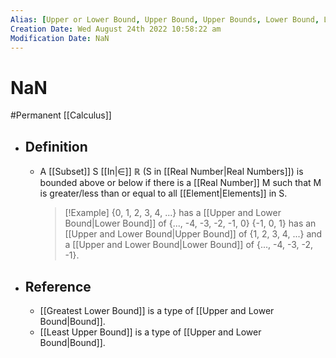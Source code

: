 ```yaml
---
Alias: [Upper or Lower Bound, Upper Bound, Upper Bounds, Lower Bound, Lower Bounds, Bound, Bounds]
Creation Date: Wed August 24th 2022 10:58:22 am 
Modification Date: NaN
---
```

# NaN
#Permanent [[Calculus]]

- ## Definition
	- A [[Subset]] S [[In|∈]] $\mathbb{R}$ (S in [[Real Number|Real Numbers]]) is bounded above or below if there is a [[Real Number]] M such that M is greater/less than or equal to all [[Element|Elements]] in S.
	  > [!Example]
	  > {0, 1, 2, 3, 4, ...} has a [[Upper and Lower Bound|Lower Bound]] of {..., -4, -3, -2, -1, 0}
	  > {-1, 0, 1} has an [[Upper and Lower Bound|Upper Bound]] of {1, 2, 3, 4, ...} and a [[Upper and Lower Bound|Lower Bound]] of {..., -4, -3, -2, -1}.
- ## Reference
	- [[Greatest Lower Bound]] is a type of [[Upper and Lower Bound|Bound]].
	- [[Least Upper Bound]] is a type of [[Upper and Lower Bound|Bound]].